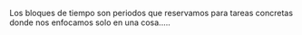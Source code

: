 Los bloques de tiempo son periodos que reservamos para tareas concretas donde nos enfocamos solo en una cosa.....
